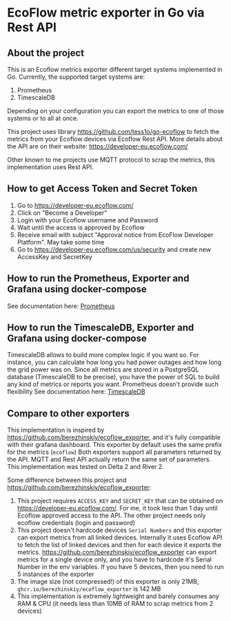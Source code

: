 # EcoFlow metric exporter in Go via Rest API

## About the project

This is an Ecoflow metrics exporter different target systems implemented in Go. Currently, the supported target systems
are:

1. Prometheus
2. TimescaleDB

Depending on your configuration you can export the metrics to one of those systems or to all at once.

This project uses library https://github.com/tess1o/go-ecoflow to fetch the metrics from your Ecoflow devices via
Ecoflow Rest API. More details about the API are on their website: https://developer-eu.ecoflow.com/

Other known to me projects use MQTT protocol to scrap the metrics, this implementation uses Rest API.

## How to get Access Token and Secret Token

1. Go to https://developer-eu.ecoflow.com/
2. Click on "Become a Developer"
3. Login with your Ecoflow username and Password
4. Wait until the access is approved by Ecoflow
5. Receive email with subject "Approval notice from EcoFlow Developer Platform". May take some time
6. Go to https://developer-eu.ecoflow.com/us/security and create new AccessKey and SecretKey

## How to run the Prometheus, Exporter and Grafana using docker-compose

See documentation here: [Prometheus](docs/prometheus.md)

## How to run the TimescaleDB, Exporter and Grafana using docker-compose
TimescaleDB allows to build more complex logic if you want so. For instance, you can calculate how long you had power
outages and how long the grid power was on. Since all metrics are stored in a PostgreSQL database (TimescaleDB to be
precise), you have the power of SQL to build any kind of metrics or reports you want. Prometheus doesn't provide such
flexibility
See documentation here: [TimescaleDB](docs/timescaledb.md)

## Compare to other exporters

This implementation is inspired by https://github.com/berezhinskiy/ecoflow_exporter, and it's fully
compatible with their grafana dashboard. This exporter by default uses the same prefix for the metrics (`ecoflow`)
Both exporters support all parameters returned by the API. MQTT and Rest API actually return the same set of parameters.
This implementation was tested on Delta 2 and River 2.

Some difference between this project and https://github.com/berezhinskiy/ecoflow_exporter:

1. This project requires `ACCESS_KEY` and `SECRET_KEY` that can be obtained on https://developer-eu.ecoflow.com/. For
   me, it took less than 1 day until Ecoflow approved access to the API. The other project needs only ecoflow
   credentials (login and password)
2. This project doesn't hardcode devices `Serial Numbers` and this exporter can export metrics from all linked devices.
   Internally it uses Ecoflow API to fetch the list of linked devices and then for each device it exports the
   metrics. https://github.com/berezhinskiy/ecoflow_exporter can export metrics for a single device only, and you have
   to hardcode it's Serial Number in the env variables. If you have 5 devices, then you need to run 5 instances of the
   exporter
3. The image size (not compressed!) of this exporter is only 21MB, `ghcr.io/berezhinskiy/ecoflow_exporter` is 142 MB
4. This implementation is extremely lightweight and barely consumes any RAM & CPU (it needs less than 10MB of RAM to
   scrap metrics from 2 devices)